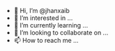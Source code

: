 - 👋 Hi, I’m @jhanxaib
- 👀 I’m interested in ...
- 🌱 I’m currently learning ...
- 💞️ I’m looking to collaborate on ...
- 📫 How to reach me ...

<!---
jhanxaib/jhanxaib is a ✨ special ✨ repository because its `README.md` (this file) appears on your GitHub profile.
You can click the Preview link to take a look at your changes.
--->
